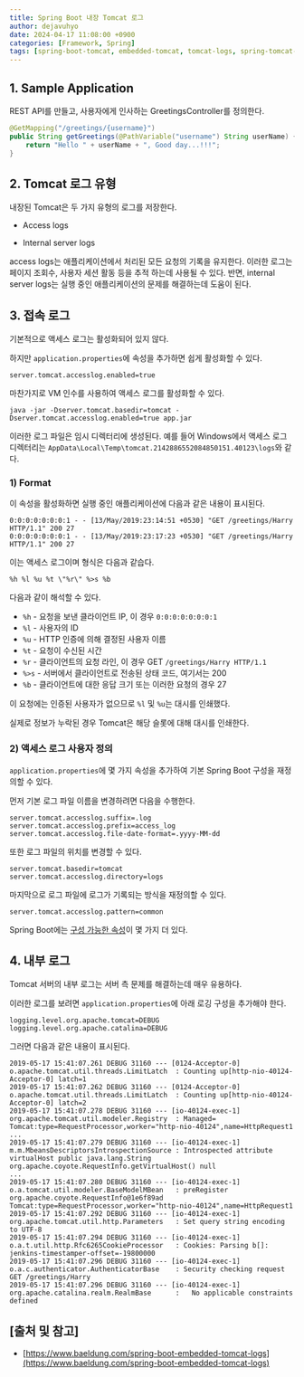```yaml
---
title: Spring Boot 내장 Tomcat 로그
author: dejavuhyo
date: 2024-04-17 11:08:00 +0900
categories: [Framework, Spring]
tags: [spring-boot-tomcat, embedded-tomcat, tomcat-logs, spring-tomcat-logs]
---
```


## 1. Sample Application
REST API를 만들고, 사용자에게 인사하는 GreetingsController를 정의한다.

```java
@GetMapping("/greetings/{username}")
public String getGreetings(@PathVariable("username") String userName) {
    return "Hello " + userName + ", Good day...!!!";
}
```

## 2. Tomcat 로그 유형
내장된 Tomcat은 두 가지 유형의 로그를 저장한다.

* Access logs

* Internal server logs

access logs는 애플리케이션에서 처리된 모든 요청의 기록을 유지한다. 이러한 로그는 페이지 조회수, 사용자 세션 활동 등을 추적 하는데 사용될 수 있다. 반면, internal server logs는 실행 중인 애플리케이션의 문제를 해결하는데 도움이 된다.

## 3. 접속 로그
기본적으로 액세스 로그는 활성화되어 있지 않다.

하지만 `application.properties`에 속성을 추가하면 쉽게 활성화할 수 있다.

```properties
server.tomcat.accesslog.enabled=true
```

마찬가지로 VM 인수를 사용하여 액세스 로그를 활성화할 수 있다.

```shell
java -jar -Dserver.tomcat.basedir=tomcat -Dserver.tomcat.accesslog.enabled=true app.jar
```

이러한 로그 파일은 임시 디렉터리에 생성된다. 예를 들어 Windows에서 액세스 로그 디렉터리는 `AppData\Local\Temp\tomcat.2142886552084850151.40123\logs`와 같다.

### 1) Format
이 속성을 활성화하면 실행 중인 애플리케이션에 다음과 같은 내용이 표시된다.

```text
0:0:0:0:0:0:0:1 - - [13/May/2019:23:14:51 +0530] "GET /greetings/Harry HTTP/1.1" 200 27
0:0:0:0:0:0:0:1 - - [13/May/2019:23:17:23 +0530] "GET /greetings/Harry HTTP/1.1" 200 27
```

이는 액세스 로그이며 형식은 다음과 같습다.

```text
%h %l %u %t \"%r\" %>s %b
```

다음과 같이 해석할 수 있다.

* `%h` - 요청을 보낸 클라이언트 IP, 이 경우 `0:0:0:0:0:0:0:1`
* `%l` - 사용자의 ID
* `%u` - HTTP 인증에 의해 결정된 사용자 이름
* `%t` - 요청이 수신된 시간
* `%r` - 클라이언트의 요청 라인, 이 경우 GET `/greetings/Harry HTTP/1.1`
* `%>s` - 서버에서 클라이언트로 전송된 상태 코드,  여기서는 200
* `%b` - 클라이언트에 대한 응답 크기 또는 이러한 요청의 경우 27

이 요청에는 인증된 사용자가 없으므로 `%l` 및 `%u`는 대시를 인쇄했다.

실제로 정보가 누락된 경우 Tomcat은 해당 슬롯에 대해 대시를 인쇄한다.

### 2) 액세스 로그 사용자 정의
`application.properties`에 몇 가지 속성을 추가하여 기본 Spring Boot 구성을 재정의할 수 있다.

먼저 기본 로그 파일 이름을 변경하려면 다음을 수행한다.

```properties
server.tomcat.accesslog.suffix=.log
server.tomcat.accesslog.prefix=access_log
server.tomcat.accesslog.file-date-format=.yyyy-MM-dd
```

또한 로그 파일의 위치를 ​​변경할 수 있다.

```properties
server.tomcat.basedir=tomcat
server.tomcat.accesslog.directory=logs
```

마지막으로 로그 파일에 로그가 기록되는 방식을 재정의할 수 있다.

```properties
server.tomcat.accesslog.pattern=common
```

Spring Boot에는 [구성 가능한 속성](https://docs.spring.io/spring-boot/docs/current/reference/html/application-properties.html)이 몇 가지 더 있다.

## 4. 내부 로그
Tomcat 서버의 내부 로그는 서버 측 문제를 해결하는데 매우 유용하다.

이러한 로그를 보려면 `application.properties`에 아래 로깅 구성을 추가해야 한다.

```properties
logging.level.org.apache.tomcat=DEBUG
logging.level.org.apache.catalina=DEBUG
```

그러면 다음과 같은 내용이 표시된다.

```text
2019-05-17 15:41:07.261 DEBUG 31160 --- [0124-Acceptor-0] o.apache.tomcat.util.threads.LimitLatch  : Counting up[http-nio-40124-Acceptor-0] latch=1
2019-05-17 15:41:07.262 DEBUG 31160 --- [0124-Acceptor-0] o.apache.tomcat.util.threads.LimitLatch  : Counting up[http-nio-40124-Acceptor-0] latch=2
2019-05-17 15:41:07.278 DEBUG 31160 --- [io-40124-exec-1] org.apache.tomcat.util.modeler.Registry  : Managed= Tomcat:type=RequestProcessor,worker="http-nio-40124",name=HttpRequest1
...
2019-05-17 15:41:07.279 DEBUG 31160 --- [io-40124-exec-1] m.m.MbeansDescriptorsIntrospectionSource : Introspected attribute virtualHost public java.lang.String org.apache.coyote.RequestInfo.getVirtualHost() null
...
2019-05-17 15:41:07.280 DEBUG 31160 --- [io-40124-exec-1] o.a.tomcat.util.modeler.BaseModelMBean   : preRegister org.apache.coyote.RequestInfo@1e6f89ad Tomcat:type=RequestProcessor,worker="http-nio-40124",name=HttpRequest1
2019-05-17 15:41:07.292 DEBUG 31160 --- [io-40124-exec-1] org.apache.tomcat.util.http.Parameters   : Set query string encoding to UTF-8
2019-05-17 15:41:07.294 DEBUG 31160 --- [io-40124-exec-1] o.a.t.util.http.Rfc6265CookieProcessor   : Cookies: Parsing b[]: jenkins-timestamper-offset=-19800000
2019-05-17 15:41:07.296 DEBUG 31160 --- [io-40124-exec-1] o.a.c.authenticator.AuthenticatorBase    : Security checking request GET /greetings/Harry
2019-05-17 15:41:07.296 DEBUG 31160 --- [io-40124-exec-1] org.apache.catalina.realm.RealmBase      :   No applicable constraints defined
```

## [출처 및 참고]
* [https://www.baeldung.com/spring-boot-embedded-tomcat-logs](https://www.baeldung.com/spring-boot-embedded-tomcat-logs)
